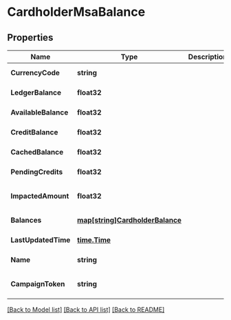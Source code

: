 # CardholderMsaBalance

## Properties
Name | Type | Description | Notes
------------ | ------------- | ------------- | -------------
**CurrencyCode** | **string** |  | [default to null]
**LedgerBalance** | **float32** |  | [default to null]
**AvailableBalance** | **float32** |  | [default to null]
**CreditBalance** | **float32** |  | [default to null]
**CachedBalance** | **float32** |  | [default to null]
**PendingCredits** | **float32** |  | [default to null]
**ImpactedAmount** | **float32** |  | [optional] [default to null]
**Balances** | [**map[string]CardholderBalance**](cardholder_balance.md) |  | [default to null]
**LastUpdatedTime** | [**time.Time**](time.Time.md) |  | [default to null]
**Name** | **string** |  | [default to null]
**CampaignToken** | **string** |  | [optional] [default to null]

[[Back to Model list]](../README.md#documentation-for-models) [[Back to API list]](../README.md#documentation-for-api-endpoints) [[Back to README]](../README.md)


